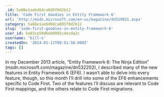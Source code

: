 ```yaml
---
_id: 5a88e1aebd6dca0d5f0d2b12
title: 'Code First Goodies in Entity Framework 6'
url: 'http://msdn.microsoft.com/en-us/magazine/dn519921.aspx'
category: 5a88e1aebd6dca0d5f0d2b12
slug: 'code-first-goodies-in-entity-framework-6'
user_id: 5a83ce59d6eb0005c4ecda2c
username: 'bill-s'
createdOn: '2014-01-11T09:51:58.000Z'
tags: []
---
```


In my December 2013 article, “Entity Framework 6: The Ninja Edition” (msdn.microsoft.com/magazine/dn532202), I described many of the new features in Entity Framework 6 (EF6). I wasn’t able to delve into every feature, though, so this month I’ll drill into some of the EF6 enhancements specific to Code First. Two of the features I’ll discuss are relevant to Code First mappings, and the others relate to Code First migrations.
